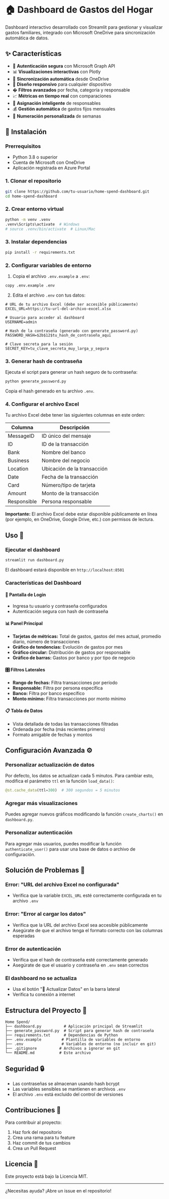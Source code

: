 # 🏠 Dashboard de Gastos del Hogar

Dashboard interactivo desarrollado con Streamlit para gestionar y visualizar gastos familiares, integrado con Microsoft OneDrive para sincronización automática de datos.

## ✨ Características

- 🔐 **Autenticación segura** con Microsoft Graph API
- 📊 **Visualizaciones interactivas** con Plotly
- 🔄 **Sincronización automática** desde OneDrive
- 📱 **Diseño responsivo** para cualquier dispositivo
- � **Filtros avanzados** por fecha, categoría y responsable
- 📈 **Métricas en tiempo real** con comparaciones
- 🤖 **Asignación inteligente** de responsables
- 💰 **Gestión automática** de gastos fijos mensuales
- 📅 **Numeración personalizada** de semanas

## 🚀 Instalación

### Prerrequisitos

- Python 3.8 o superior
- Cuenta de Microsoft con OneDrive
- Aplicación registrada en Azure Portal

### 1. Clonar el repositorio

```bash
git clone https://github.com/tu-usuario/home-spend-dashboard.git
cd home-spend-dashboard
```

### 2. Crear entorno virtual

```bash
python -m venv .venv
.venv\Scripts\activate  # Windows
# source .venv/bin/activate  # Linux/Mac
```

### 3. Instalar dependencias

```bash
pip install -r requirements.txt
```

### 2. Configurar variables de entorno

1. Copia el archivo `.env.example` a `.env`:
```bash
copy .env.example .env
```

2. Edita el archivo `.env` con tus datos:

```env
# URL de tu archivo Excel (debe ser accesible públicamente)
EXCEL_URL=https://tu-url-del-archivo-excel.xlsx

# Usuario para acceder al dashboard
USERNAME=admin

# Hash de la contraseña (generado con generate_password.py)
PASSWORD_HASH=$2b$12$tu_hash_de_contraseña_aqui

# Clave secreta para la sesión
SECRET_KEY=tu_clave_secreta_muy_larga_y_segura
```

### 3. Generar hash de contraseña

Ejecuta el script para generar un hash seguro de tu contraseña:

```bash
python generate_password.py
```

Copia el hash generado en tu archivo `.env`.

### 4. Configurar el archivo Excel

Tu archivo Excel debe tener las siguientes columnas en este orden:

| Columna | Descripción |
|---------|-------------|
| MessageID | ID único del mensaje |
| ID | ID de la transacción |
| Bank | Nombre del banco |
| Business | Nombre del negocio |
| Location | Ubicación de la transacción |
| Date | Fecha de la transacción |
| Card | Número/tipo de tarjeta |
| Amount | Monto de la transacción |
| Responsible | Persona responsable |

**Importante:** El archivo Excel debe estar disponible públicamente en línea (por ejemplo, en OneDrive, Google Drive, etc.) con permisos de lectura.

## Uso 📱

### Ejecutar el dashboard

```bash
streamlit run dashboard.py
```

El dashboard estará disponible en `http://localhost:8501`

### Características del Dashboard

#### 🔐 Pantalla de Login
- Ingresa tu usuario y contraseña configurados
- Autenticación segura con hash de contraseña

#### 📊 Panel Principal
- **Tarjetas de métricas:** Total de gastos, gastos del mes actual, promedio diario, número de transacciones
- **Gráfico de tendencias:** Evolución de gastos por mes
- **Gráfico circular:** Distribución de gastos por responsable
- **Gráfico de barras:** Gastos por banco y por tipo de negocio

#### 🎛️ Filtros Laterales
- **Rango de fechas:** Filtra transacciones por período
- **Responsable:** Filtra por persona específica
- **Banco:** Filtra por banco específico
- **Monto mínimo:** Filtra transacciones por monto mínimo

#### 📋 Tabla de Datos
- Vista detallada de todas las transacciones filtradas
- Ordenada por fecha (más recientes primero)
- Formato amigable de fechas y montos

## Configuración Avanzada ⚙️

### Personalizar actualización de datos

Por defecto, los datos se actualizan cada 5 minutos. Para cambiar esto, modifica el parámetro `ttl` en la función `load_data()`:

```python
@st.cache_data(ttl=300)  # 300 segundos = 5 minutos
```

### Agregar más visualizaciones

Puedes agregar nuevos gráficos modificando la función `create_charts()` en `dashboard.py`.

### Personalizar autenticación

Para agregar más usuarios, puedes modificar la función `authenticate_user()` para usar una base de datos o archivo de configuración.

## Solución de Problemas 🔧

### Error: "URL del archivo Excel no configurada"
- Verifica que la variable `EXCEL_URL` esté correctamente configurada en tu archivo `.env`

### Error: "Error al cargar los datos"
- Verifica que la URL del archivo Excel sea accesible públicamente
- Asegúrate de que el archivo tenga el formato correcto con las columnas esperadas

### Error de autenticación
- Verifica que el hash de contraseña esté correctamente generado
- Asegúrate de que el usuario y contraseña en `.env` sean correctos

### El dashboard no se actualiza
- Usa el botón "🔄 Actualizar Datos" en la barra lateral
- Verifica tu conexión a internet

## Estructura del Proyecto 📁

```
Home Spend/
├── dashboard.py          # Aplicación principal de Streamlit
├── generate_password.py  # Script para generar hash de contraseña
├── requirements.txt      # Dependencias de Python
├── .env.example         # Plantilla de variables de entorno
├── .env                 # Variables de entorno (no incluir en git)
├── .gitignore          # Archivos a ignorar en git
└── README.md           # Este archivo
```

## Seguridad 🔒

- Las contraseñas se almacenan usando hash bcrypt
- Las variables sensibles se mantienen en archivos `.env`
- El archivo `.env` está excluido del control de versiones

## Contribuciones 🤝

Para contribuir al proyecto:

1. Haz fork del repositorio
2. Crea una rama para tu feature
3. Haz commit de tus cambios
4. Crea un Pull Request

## Licencia 📄

Este proyecto está bajo la Licencia MIT.

---

¿Necesitas ayuda? ¡Abre un issue en el repositorio!
